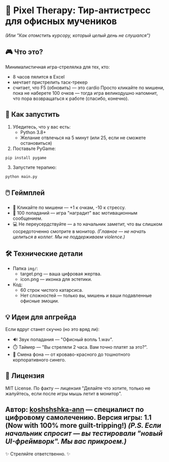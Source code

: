 # 🎯 Pixel Therapy: Тир-антистресс для офисных мучеников
*(Или "Как отомстить курсору, который целый день не слушался")*

## 🎮 Что это?
Минималистичная игра-стрелялка для тех, кто:
- 8 часов пялится в Excel
- мечтает пристрелить таск-трекер
- считает, что F5 (обновить) — это cardio
Просто кликайте по мишени, пока не наберете 100 очков — тогда игра великодушно напомнит, что пора возвращаться к работе (спасибо, конечно).

## 🚀 Как запустить
1. Убедитесь, что у вас есть:
    - Python 3.8+
    - Желание отвлечься на 5 минут (или 25, если не сможете остановиться)
2. Поставьте PyGame:
```
pip install pygame
```
3. Запустите терапию:
```
python main.py
```

## 🖱️ Геймплей
- 🔴 Кликайте по мишени — +1 к очкам, -10 к стрессу.
- 🎯 100 попаданий — игра "наградит" вас мотивационным сообщением.
- 💻 Не переусердствуйте — а то начальник заметит, что вы слишком сосредоточенно смотрите в монитор.
*(Главное — не начать целиться в коллег. Мы не поддерживаем violence.)*

## 🛠️ Технические детали
- Папка `img/`:
    + target.png — ваша цифровая жертва.
    + icon.png — иконка для эстетики.
- Код:
    + 60 строк чистого катарсиса.
    + Нет сложностей — только вы, мишень и ваши подавленные офисные эмоции.

## 💡 Идеи для апгрейда
Если вдруг станет скучно (но это вряд ли):
- 🔊 Звук попадания — "Офисный вопль 1.wav".
- ⏱️ Таймер — "Вы стреляли 2 часа. Вам точно платят за это?".
- 🎨 Смена фона — от кроваво-красного до тошнотного корпоративного синего.

## 📜 Лицензия
MIT License.
По факту — лицензия "Делайте что хотите, только не жалуйтесь, если после игры мышь летит в монитор".

Автор: [koshshshka-ann](https://github.com/koshshshka-ann) — специалист по цифровому самолечению.
Версия игры: 1.1 (Now with 100% more guilt-tripping!)
*(P.S. Если начальник спросит — вы тестировали "новый UI-фреймворк". Мы вас прикроем.)*
---
✨ Стреляйте ответственно. ✨
